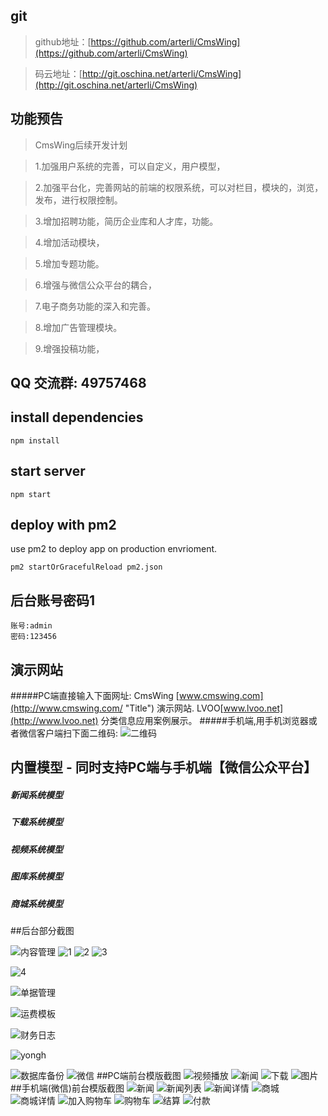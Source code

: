 ## git

> github地址：[https://github.com/arterli/CmsWing](https://github.com/arterli/CmsWing)

> 码云地址：[http://git.oschina.net/arterli/CmsWing](http://git.oschina.net/arterli/CmsWing)

## 功能预告
>CmsWing后续开发计划

>1.加强用户系统的完善，可以自定义，用户模型，

>2.加强平台化，完善网站的前端的权限系统，可以对栏目，模块的，浏览，发布，进行权限控制。

>3.增加招聘功能，简历企业库和人才库，功能。

>4.增加活动模块，

>5.增加专题功能。

>6.增强与微信公众平台的耦合，

>7.电子商务功能的深入和完善。

>8.增加广告管理模块。

>9.增强投稿功能，

## QQ 交流群: 49757468

## install dependencies

```
npm install
```
## start server
```
npm start
```

## deploy with pm2

use pm2 to deploy app on production envrioment.

```
pm2 startOrGracefulReload pm2.json
```
## 后台账号密码1
```
账号:admin
密码:123456
```
## 演示网站
#####PC端直接输入下面网址:
CmsWing [www.cmswing.com](http://www.cmswing.com/ "Title") 演示网站.
LVOO[www.lvoo.net](http://www.lvoo.net) 分类信息应用案例展示。
#####手机端,用手机浏览器或者微信客户端扫下面二维码:
![二维码](http://data.cmswing.com/1C30EFE7-A0DD-474B-88B5-4AD2270C422E.png)
## 内置模型 - 同时支持PC端与手机端【微信公众平台】
##### 新闻系统模型 
##### 下载系统模型 
##### 视频系统模型
##### 图库系统模型
##### 商城系统模型

##后台部分截图

![内容管理](http://data.cmswing.com/%E5%86%85%E5%AE%B9%E7%AE%A1%E7%90%86%20%20%20CmsWing%E5%86%85%E5%AE%B9%E7%AE%A1%E7%90%86%E6%A1%86%E6%9E%B6.png?imageView2/2/w/973)
![1](http://7xt6v5.com2.z0.glb.clouddn.com/3.png?imageView2/2/w/973)
![2](http://7xt6v5.com2.z0.glb.clouddn.com/4.png?imageView2/2/w/973)
![3](http://7xt6v5.com2.z0.glb.clouddn.com/%E6%94%AF%E4%BB%98%E7%AE%A1%E7%90%86.png?imageView2/2/w/973)

![4](http://data.cmswing.com/%E7%81%AB%E7%8B%90%E6%88%AA%E5%9B%BE_2016-05-20T09-54-05.757Z.png?imageView2/2/w/973)

![单据管理](http://7xt6v5.com2.z0.glb.clouddn.com/%E6%94%B6%E6%AC%BE%E5%8D%95%20%20%20CmsWing%E5%86%85%E5%AE%B9%E7%AE%A1%E7%90%86%E6%A1%86%E6%9E%B6.png?imageView2/2/w/973)

![运费模板](http://7xt6v5.com2.z0.glb.clouddn.com/%E8%BF%90%E8%B4%B9%E6%A8%A1%E6%9D%BF%20%20%20CmsWing%E5%86%85%E5%AE%B9%E7%AE%A1%E7%90%86%E6%A1%86%E6%9E%B6.png?imageView2/2/w/973)

![财务日志](http://7xt6v5.com2.z0.glb.clouddn.com/%E8%B4%A2%E5%8A%A1%E6%97%A5%E5%BF%97%20%20%20CmsWing%E5%86%85%E5%AE%B9%E7%AE%A1%E7%90%86%E6%A1%86%E6%9E%B6.png?imageView2/2/w/973)

![yongh](http://7xt6v5.com2.z0.glb.clouddn.com/%E8%B4%A2%E5%8A%A1%E6%97%A5%E5%BF%97%20%20%20CmsWing%E5%86%85%E5%AE%B9%E7%AE%A1%E7%90%86%E6%A1%86%E6%9E%B6.png?imageView2/2/w/973)

![数据库备份](http://7xt6v5.com2.z0.glb.clouddn.com/%E5%A4%87%E4%BB%BD%E6%95%B0%E6%8D%AE%E5%BA%93%20%20%20CmsWing%E5%86%85%E5%AE%B9%E7%AE%A1%E7%90%86%E6%A1%86%E6%9E%B6.png?imageView2/2/w/973)
![微信](http://data.cmswing.com/%E7%81%AB%E7%8B%90%E6%88%AA%E5%9B%BE_2016-05-20T09-51-31.869Z.png?imageView2/2/w/973)
##PC端前台模版截图
![视频播放](http://data.cmswing.com/%E5%B1%8F%E5%B9%95%E5%BF%AB%E7%85%A7%202016-06-08%20%E4%B8%8B%E5%8D%887.22.26%E5%89%AF%E6%9C%AC.png?imageView2/2/w/973)
![新闻](http://data.cmswing.com/%E7%81%AB%E7%8B%90%E6%88%AA%E5%9B%BE_2016-05-20T09-30-46.326Z.png?imageView2/2/w/973)
![下载](http://data.cmswing.com/%E7%81%AB%E7%8B%90%E6%88%AA%E5%9B%BE_2016-05-26T04-53-55.185Z.png?imageView2/2/w/973)
![图片](http://data.cmswing.com/%E7%81%AB%E7%8B%90%E6%88%AA%E5%9B%BE_2016-06-02T11-41-36.639Z.png?imageView2/2/w/973)
##手机端(微信)前台模版截图
![新闻](http://data.cmswing.com/Screenshot_2016-05-26-13-17-28.png?imageView2/0/w/500)
![新闻列表](http://data.cmswing.com/Screenshot_2016-05-26-13-17-36.png?imageView2/0/w/500)
![新闻详情](http://data.cmswing.com/Screenshot_2016-05-26-13-17-47.png?imageView2/0/w/500)
![商城](http://data.cmswing.com/Screenshot_2016-05-26-13-18-19.png?imageView2/0/w/500)
![商城详情](http://data.cmswing.com/Screenshot_2016-05-26-13-18-32.png?imageView2/0/w/500)
![加入购物车](http://data.cmswing.com/Screenshot_2016-05-26-13-18-36.png?imageView2/0/w/500)
![购物车](http://data.cmswing.com/Screenshot_2016-05-26-13-19-03.png?imageView2/0/w/500)
![结算](http://data.cmswing.com/Screenshot_2016-05-26-13-19-10.png?imageView2/0/w/500)
![付款](http://data.cmswing.com/Screenshot_2016-05-26-13-19-19.png?imageView2/0/w/500)

